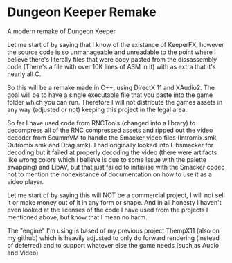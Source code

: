 # Dungeon Keeper Remake
A modern remake of Dungeon Keeper

Let me start of by saying that I know of the existance of KeeperFX, however the source code is so unmanageable and unreadable to the point where I believe there's literally files that were copy pasted from the dissassembly code (There's a file with over 10K lines of ASM in it) with as extra that it's nearly all C.

So this will be a remake made in C++, using DirectX 11 and XAudio2. The goal will be to have a single executable file that you paste into the game folder which you can run. Therefore I will not distribute the games assets in any way (adjusted or not) keeping this project in the legal area.

So far I have used code from RNCTools (changed into a library) to decompress all of the RNC compressed assets and ripped out the video decoder from ScummVM to handle the Smacker video files (Intromix.smk, Outromix.smk and Drag.smk). I had originally looked into Libsmacker for decoding but it failed at properly decoding the video (there were artifacts like wrong colors which I believe is due to some issue with the palette swapping) and LibAV, but that just failed to initialise with the Smacker codec not to mention the nonexistance of documentation on how to use it as a video player.

Let me start of by saying this will NOT be a commercial project, I will not sell it or make money out of it in any form or shape. And in all honesty I haven't even looked at the licenses of the code I have used from the projects I mentioned above, but know that I mean no harm.

The "engine" I'm using is based of my previous project ThempX11 (also on my github) which is heavily adjusted to only do forward rendering (instead of deferred) and to support whatever else the game needs (such as Audio and Video)
